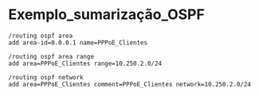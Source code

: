 # Exemplo_sumarização_OSPF

```
/routing ospf area 
add area-id=0.0.0.1 name=PPPoE_Clientes
```

```
/routing ospf area range 
add area=PPPoE_Clientes range=10.250.2.0/24
```

```
/routing ospf network 
add area=PPPoE_Clientes comment=PPPoE_Clientes network=10.250.2.0/24
```